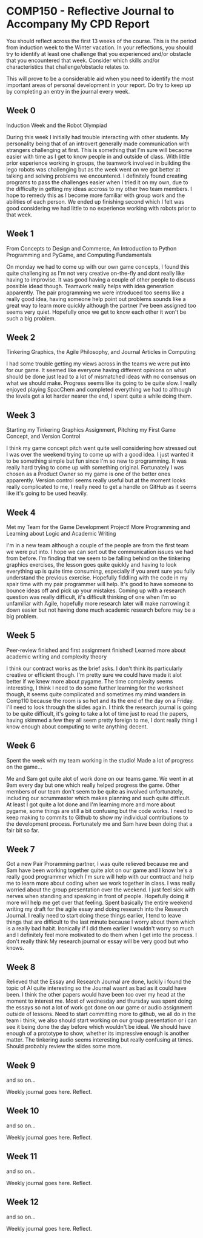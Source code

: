 # COMP150 - Reflective Journal to Accompany My CPD Report

You should reflect across the first 13 weeks of the course. This is the period from induction week to the Winter vacation. In your reflections, you should try to identify at least one challenge that you experienced and/or obstacle that you encountered that week. Consider which skills and/or characteristics that challenge/obstacle relates to. 

This will prove to be a considerable aid when you need to identify the most important areas of personal development in your report. Do try to keep up by completing an entry in the journal every week.

## Week 0

Induction Week and the Robot Olympiad

During this week I initially had trouble interacting with other students. My personality being that of an introvert generally made communication with strangers challenging at first. This is something that I'm sure will becaome easier with time as I get to know people in and outside of class. With little prior experience working in groups, the teamwork involved in building the lego robots was challenging but as the week went on we got better at talking and solving problems we encountered. I definitely found creating programs to pass the challenges easier when I tried it on my own, due to the difficulty in getting my ideas accross to my other two team members. I hope to remedy this as I become more familiar with group work and the abilities of each person. We ended up finishing second which I felt was good considering we had little to no experience working with robots prior to that week.

## Week 1

From Concepts to Design and Commerce, An Introduction to Python Programming and PyGame, and Computing Fundamentals

On monday we had to come up with our own game concepts, I found this quite challenging as I'm not very creative on-the-fly and dont really like having to improvise. It was good having a couple of other people to discuss possible idead though. Teamwork really helps with idea generation apparently.  The pair programming we were introduced too seems like a really good idea, having someone help point out problems sounds like a great way to learn more quickly although the partner I've been assigned too seems very quiet. Hopefully once we get to know each other it won't be such a big problem.

## Week 2

Tinkering Graphics, the Agile Philosophy, and Journal Articles in Computing

I had some trouble getting my views across in the teams we were put into for our game. It seemed like everyone having different opinions on what should be done just lead to a lot of mismatched ideas with no consensus on what we should make. Progress seems like its going to be quite slow. I really enjoyed playing SpacChem and completed everything we had to although the levels got a lot harder nearer the end, I spent quite a while doing them. 

## Week 3

Starting my Tinkering Graphics Assignment, Pitching my First Game Concept, and Version Control

I think my game concept pitch went quite well considering how stressed out I was over the weekend trying to come up with a good idea. I just wanted it to be something simple but fun since I'm so new to programming. It was really hard trying to come up with something original. Fortunately I was chosen as a Product Owner so my game is one of the better ones apparently. Version control seems really useful but at the moment looks really complicated to me, I really need to get a handle on GitHub as it seems like it's going to be used heavily. 

## Week 4

Met my Team for the Game Development Project! More Programming and Learning about Logic and Academic Writing

I'm in a new team although a couple of the people are from the first team we were put into. I hope we can sort out the communication issues we had from before. I'm finding that we seem to be falling behind on the tinkering graphics exercises, the lesson goes quite quickly and having to look everything up is quite time consuming, especially if you  arent sure you fully understand the previous exercise. Hopefully fiddling with the code in my spair time with my pair programmer will help. It's good to have someone to bounce ideas off and pick up your mistakes. Coming up with a research question was really difficult, it's difficult thinking of one when I'm so unfamiliar with Agile, hopefully more research later will make narrowing it down easier but not having done much academic research before may be a big problem.

## Week 5

Peer-review finished and first assignment finished! Learned more about academic writing and complexity theory

I think our contract works as the brief asks. I don't think its particularly creative or efficient though. I'm pretty sure we could have made it alot better if we knew more about pygame. The time complexity seems interesting, I think I need to do some further learning for the worksheet though, it seems quite complicated and sometimes my mind wanders in Comp110 because the room is so hot and its the end of the day on a Friday. I'll need to look through the slides again. I think the research journal is going to be quite difficult, it's going to take a lot of time just to read the papers, having skimmed a few they all seem pretty foreign to me, I dont really thing I know enough about computing to write anything decent. 

## Week 6

Spent the week with my team working in the studio! Made a lot of progress on the game...

Me and Sam got quite alot of work done on our teams game. We went in at 9am every day but one which really helped progress the game. Other members of our team don't seem to be quite as involved unfortunately, including our scrummaster which makes planning and such quite difficult. At least I got quite a lot done and I'm learning more and more about pygame, some things are still a bit confusing but the code works. I need to keep making to commits to Github to show my individual contributions to the development process. Fortunately me and Sam have been doing that a fair bit so far. 

## Week 7


Got a new Pair Proramming partner, I was quite relieved because me and Sam have been working together quite alot on our game and I know he's a really good programmer which I'm sure will help with our contract and help me to learn more about coding when we work together in class. I was really worried about the group presentation over the weekend. I just feel sick with nerves when standing and speaking in front of people. Hopefully doing it more will help me get over that feeling. Spent basically the entire weekend writing my draft for the agile essay and doing research into the Research Journal. I really need to start doing these things earlier, I tend to leave things that are difficult to the last minute because I worry about them which is a really bad habit. Ironically if I did them earlier I wouldn't worry so much and I definitely feel more motivated to do them when I get into the process. I don't really think My research journal or essay will be very good but who knows.

## Week 8

Relieved that the Essay and Research Journal are done, luckily i found the topic of AI quite interesting so the Journal wasnt as bad as it could have been. I think the other papers would have been too over my head at the moment to interest me. Most of  wednesday and thursday was spent doing the essays so not a lot of work got done on our game or audio assignment outside of lessons. Need to start committing more to github, we all do in the team i think, we also should start working on our group presentation or i can see it being done the day before which wouldn't be ideal. We should have enough of a prototype to show, whether its impressive enough is another matter. The tinkering audio seems interesting but really confusing at times. Should probably review the slides some more. 

## Week 9

and so on...

Weekly journal goes here. Reflect.

## Week 10

and so on...

Weekly journal goes here. Reflect.

## Week 11

and so on...

Weekly journal goes here. Reflect.

## Week 12

and so on...

Weekly journal goes here. Reflect.
